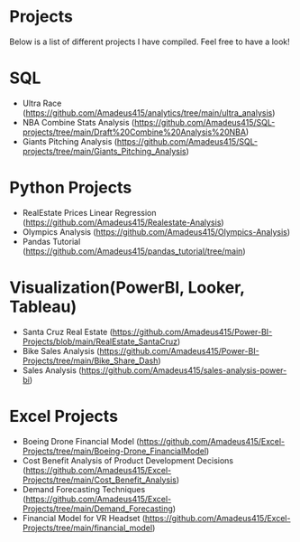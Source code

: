 # Projects

Below is a list of different projects I have compiled. Feel free to have a look!

# SQL
* Ultra Race (https://github.com/Amadeus415/analytics/tree/main/ultra_analysis)
* NBA Combine Stats Analysis (https://github.com/Amadeus415/SQL-projects/tree/main/Draft%20Combine%20Analysis%20NBA)
* Giants Pitching Analysis (https://github.com/Amadeus415/SQL-projects/tree/main/Giants_Pitching_Analysis)

# Python Projects
* RealEstate Prices Linear Regression (https://github.com/Amadeus415/Realestate-Analysis)
* Olympics Analysis (https://github.com/Amadeus415/Olympics-Analysis)
* Pandas Tutorial (https://github.com/Amadeus415/pandas_tutorial/tree/main)

# Visualization(PowerBI, Looker, Tableau)
* Santa Cruz Real Estate (https://github.com/Amadeus415/Power-BI-Projects/blob/main/RealEstate_SantaCruz)
* Bike Sales Analysis (https://github.com/Amadeus415/Power-BI-Projects/tree/main/Bike_Share_Dash)
* Sales Analysis (https://github.com/Amadeus415/sales-analysis-power-bi)

# Excel Projects
* Boeing Drone Financial Model (https://github.com/Amadeus415/Excel-Projects/tree/main/Boeing-Drone_FinancialModel)
* Cost Benefit Analysis of Product Development Decisions (https://github.com/Amadeus415/Excel-Projects/tree/main/Cost_Benefit_Analysis)
* Demand Forecasting Techniques (https://github.com/Amadeus415/Excel-Projects/tree/main/Demand_Forecasting)
* Financial Model for VR Headset (https://github.com/Amadeus415/Excel-Projects/tree/main/financial_model)
